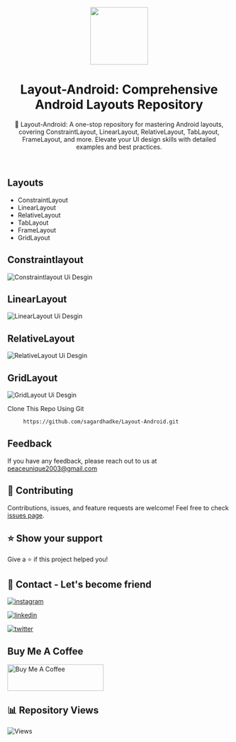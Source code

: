 <p align="center">
    <img src="https://github.com/sagardhadke/Layout-Android/assets/70995022/080ab9ed-7059-4611-ad17-b4b217ee4b2a"
        height="130">
</p>

<h1 align="center">Layout-Android: Comprehensive Android Layouts Repository</h1>

<p align="center">  
🚀 Layout-Android: A one-stop repository for mastering Android layouts, covering ConstraintLayout, LinearLayout, RelativeLayout, TabLayout, FrameLayout, and more. Elevate your UI design skills with detailed examples and best practices.
</p>
</br>

## Layouts

- ConstraintLayout
- LinearLayout
- RelativeLayout
- TabLayout
- FrameLayout
- GridLayout

## Constraintlayout

![Constraintlayout Ui Desgin](https://github.com/sagardhadke/Layout-Android/assets/70995022/c295a03d-31c1-42fc-b94c-6612b2d89dbe)

## LinearLayout

![LinearLayout Ui Desgin](https://github.com/sagardhadke/Layout-Android/assets/70995022/3f044a92-54a0-40a5-a58d-099f52013cc7)

## RelativeLayout

![RelativeLayout Ui Desgin](https://github.com/sagardhadke/Layout-Android/assets/70995022/95e37651-05ed-44d1-9dea-f45b6857ffff)

## GridLayout

![GridLayout Ui Desgin](https://github.com/sagardhadke/Layout-Android/assets/70995022/bf01f66d-b67e-4771-875f-4e305292a157)

Clone This Repo Using Git 

```bash
     https://github.com/sagardhadke/Layout-Android.git
```

## Feedback

If you have any feedback, please reach out to us at peaceunique2003@gmail.com

## 🤝 Contributing

Contributions, issues, and feature requests are welcome! Feel free to check [issues page](https://github.com/sagardhadke/Layout-Android/issues).

## ⭐ Show your support

Give a ⭐️ if this project helped you!

## 🔗 Contact - Let's become friend
[![instagram](https://img.shields.io/badge/Instagram-E4405F?style=for-the-badge&logo=instagram&logoColor=white)](https://www.instagram.com/sagardhadke_uc/)

[![linkedin](https://img.shields.io/badge/linkedin-0A66C2?style=for-the-badge&logo=linkedin&logoColor=white)](https://www.linkedin.com/in/sagar-dhadke-6a466b206/)

[![twitter](https://img.shields.io/badge/twitter-1DA1F2?style=for-the-badge&logo=twitter&logoColor=white)](https://twitter.com/sagardhadke_uc)

## Buy Me A Coffee

<a href="https://www.buymeacoffee.com/sagardhadke" target="_blank"><img src="https://cdn.buymeacoffee.com/buttons/v2/default-blue.png" alt="Buy Me A Coffee" style="height: 60px !important;width: 217px !important;" ></a>

## 📊 Repository Views

![Views](https://profile-counter.glitch.me/Layout-Android/count.svg)
